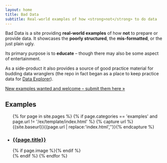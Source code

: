 ```yaml
---
layout: home
title: Bad Data
subtitle: Real-world examples of how <strong>not</strong> to do data
---
```


Bad Data is a site providing **real-world examples** of how **not** to prepare or provide data. It showcases the **poorly structured**, the **mis-formatted**, or the just plain ugly.

Its primary purpose is to **educate** &ndash; though there may also be some aspect of entertainment.

As a side-product it also provides a source of good practice material for budding data wranglers (the repo in fact began as a place to keep practice data for [Data Explorer][explorer]).

[New examples wanted and welcome &ndash; submit them here &raquo;][add]

[explorer]: http://explorer.okfnlabs.org/
[csv]: http://data.okfn.org/standards/csv
[add]: {{site.baseurl}}/add

## Examples

<ul class="thumbnails examples-list">
  {% for page in site.pages %}
  {% if page.categories == 'examples' and page.url != '/ex/template/index.html' %}
  {% capture url %}{{site.baseurl}}{{page.url | replace:'index.html',''}}{% endcapture %}
  <li class="span6">
    <div class="thumbnail">
      <h3><a href="{{url}}">{{page.title}}</a></h3>
      {% if page.image %}<a href="{{url}}"><img src="{{page.image}}" alt="" /></a>{% endif %}
    </div>
  </li>
  {% endif %}
  {% endfor %}
</ul>

